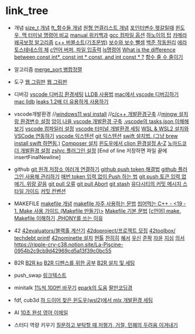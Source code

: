 # link_tree

* 개념
[size_t 개념](https://80000coding.oopy.io/405b810d-81b8-452e-a6f9-b1282d816ba4)
[ft_함수들 개념](https://velog.io/@yeunjoo121)
[원형 연결리스트 개념](https://velog.io/@mmindoong/%EC%9E%90%EB%A3%8C%EA%B5%AC%EC%A1%B0-%EC%9B%90%ED%98%95-%EC%97%B0%EA%B2%B0-%EB%A6%AC%EC%8A%A4%ED%8A%B8-Circular-Linked-List)
[포인터변수 헷갈릴때](https://losskatsu.github.io/programming/c-pointer/#1%ED%8F%AC%EC%9D%B8%ED%84%B0-%EA%B0%9C%EB%85%90)
[윈도우, 맥 터미널 명령어 비교](https://haileykim2014.tistory.com/m/266)
[manual 위키백과](https://pubs.opengroup.org/onlinepubs/9699919799.2018edition/)
[gcc 컴파일 옵션](https://jangpd007.tistory.com/220)
[하노이의 탑](https://shoark7.github.io/programming/algorithm/tower-of-hanoi)
[카메라 왜곡보정 알고리즘](https://darkpgmr.tistory.com/31?category=460965)
[c++ 버블소트(기초문법)](https://velog.io/@heeyunkwon/%EB%B0%B1%EC%A4%80C-1377%EB%B2%88-%EB%B2%84%EB%B8%94-%EC%86%8C%ED%8A%B8)
[보수와 보수 뺄셈](https://songios.tistory.com/12)
[백준 작동원리](https://www.acmicpc.net/blog/view/55)
[에라토스테네스의 체](https://blog.naver.com/PostView.naver?blogId=ndb796&logNo=221233595886&redirect=Dlog&widgetTypeCall=true&directAccess=false)
[c언어 버퍼, 파일 입출력](https://m.blog.naver.com/PostView.naver?isHttpsRedirect=true&blogId=paydma&logNo=50179473286)
[ls명령어](https://grace8snorlax.tistory.com/entry/%EB%A6%AC%EB%88%85%EC%8A%A4-%EB%AA%85%EB%A0%B9%EC%96%B4-ls)
[What is the difference between const int*, const int * const, and int const * ?](https://stackoverflow.com/questions/1143262/what-is-the-difference-between-const-int-const-int-const-and-int-const/31331389#31331389)
[함수 줄 수 줄이기](https://80000coding.notion.site/6091c00f7d4f42ef89dda27912e2e125)

* 알고리즘
[merge_sort 병합정렬](https://velog.io/@jeus/Baekjoon-%EB%B0%B1%EC%A4%80-24060-%EC%95%8C%EA%B3%A0%EB%A6%AC%EC%A6%98-%EC%88%98%EC%97%85-%EB%B3%91%ED%95%A9-%EC%A0%95%EB%A0%AC-1-c)

* 도구
[웹 그림판](https://shin0343.github.io/DrawingBoard_JS/)
[웹 그림판](https://paint.sumo.app)

* 디버깅
[vscode 디버깅 환경세팅](https://jhnyang.tistory.com/430)
[LLDB 사용법](https://eunbin00.tistory.com/83)
[mac에서 vscode 디버깅하기](https://velog.io/@hye0n/Mac-%ED%99%98%EA%B2%BD-vscode-%EC%97%90%EC%84%9C-C%EC%96%B8%EC%96%B4-%EA%B0%9C%EB%B0%9C%ED%99%98%EA%B2%BD-%EC%84%B8%ED%8C%85-feat.%EB%94%94%EB%B2%84%EA%B9%85)
[mac lldb](https://jaeseokim.dev/C/C-vscode-debugger-%EC%82%AC%EC%9A%A9%ED%95%98%EA%B8%B0/)
[leaks 1.2배 더 유용하게 사용하기](https://80000coding.oopy.io/457f637f-b101-4f79-adc8-0ca72bd3c6f3#457f637f-b101-4f79-adc8-0ca72bd3c6f3)

* vscode개발환경
//[windows11 wsl install](https://blog.dalso.org/article/windows-11-wsl2-%EC%84%A4%EC%B9%98%ED%95%98%EA%B8%B0)
//[c/c++ 개발환경구축](https://rasino.tistory.com/307)
//[mingw 설치랑 환경변수 설정](https://velog.io/@apriljade0831/CC-%EA%B0%9C%EB%B0%9C%ED%99%98%EA%B2%BD-%EC%A1%B0%EC%84%B1%EA%B8%B0)
[암이 나을 vscode 개발환경 구축](https://velog.io/@cedongne/VSCode-Visual-Studio-Code%EC%97%90%EC%84%9C-CC-%EA%B0%9C%EB%B0%9C-%ED%99%98%EA%B2%BD-%EA%B5%AC%EC%B6%95%ED%95%98%EA%B8%B0)
[.vscode의 tasks.json 이해해보기](https://80000coding.oopy.io/be413f48-f12d-4af1-824b-9037026349c2#be413f48-f12d-4af1-824b-9037026349c2)
[vscode 컴파일러 설정](https://webnautes.tistory.com/1158)
[vscode 터미널 개발환경 세팅](https://theoldface-dev.tistory.com/9)
[WSL & WSL2 설치와 VSCode 연동하기](https://velog.io/@gidskql6671/WSL-WSL2-%EC%84%A4%EC%B9%98-VSCode-%EC%97%B0%EB%8F%99)
[vscode 익스텐션](https://inpa.tistory.com/entry/VS-Code-%E2%8F%B1%EF%B8%8F-%EC%BD%94%EB%94%A9%EC%97%90-%EC%9C%A0%EC%9A%A9%ED%95%9C-%EB%8F%84%EA%B5%AC-%EC%B6%94%EC%B2%9C)
[git 익스텐션](https://inpa.tistory.com/entry/VSCode-%F0%9F%92%BD-GIT-%EC%9D%B5%EC%8A%A4%ED%85%90%EC%85%98-%EC%B6%94%EC%B2%9C)
[swift 설치법. (그냥 brew install swift 하면됨.)](https://linux-studying.tistory.com/12)
[Composer 설치](https://www.lesstif.com/php-and-laravel/php-composer-23757293.html)
[윈도우에서 clion 환경설정 A-Z](https://nahwasa.com/entry/%EA%B0%9C%EB%B0%9C%EC%9E%90-%EC%9C%88%EB%8F%84%EC%9A%B0-%EC%84%B8%ED%8C%85-WSL-%EC%84%9C%EB%B8%8C-%EB%A6%AC%EB%88%85%EC%8A%A4-IntelliJ-vscode-git-%EB%93%B1)
[노마드코더 개발환경 설정](https://nomadcoders.co/windows-setup-for-developers/lobby?utm_source=free_course&utm_campaign=windows-setup-for-developers&utm_medium=site)
[zshrc 플러그인 설정](https://richwind.co.kr/208)
[End of line 저장하면 파일 끝에 insertFinalNewline]

* github
[git 원격 저장소 여러개 연결하기](https://blog.nobletuna.com/2019/07/02/git1/)
[github push token 해결법](https://hyeo-noo.tistory.com/184)
[github 플러그인 사용해 관리하기](https://vscode.tistory.com/entry/Git-Project-Manager)
[매번 token 입력 없이 Push 하는 법](https://velog.io/@danbibibi/Github-token-%EC%9E%85%EB%A0%A5-%EC%97%86%EC%9D%B4-Push)
[git push 토큰 입력 없애기. 위랑 같음](https://tomatohj.tistory.com/20)
[git pull 오류](https://eocoding.tistory.com/64)
[git pull Abort](https://goddaehee.tistory.com/253)
[git stash](https://gmlwjd9405.github.io/2018/05/18/git-stash.html)
[유다시티의 커밋 메시지 스타일 가이드](https://velog.io/@shin6403/Git-git-%EC%BB%A4%EB%B0%8B-%EC%BB%A8%EB%B2%A4%EC%85%98-%EC%84%A4%EC%A0%95%ED%95%98%EA%B8%B0)
[커밋 컨벤션](https://techblog-hyunjun.tistory.com/21)

* MAKEFILE
[makefile 개념](https://velog.io/@t1won/Makefile-Makefile-%EA%B8%B0%EB%B3%B8)
[makefile 자주 사용하는 문법](https://velog.io/@hidaehyunlee/Makefile-%EC%9E%90%EC%A3%BC-%EC%82%AC%EC%9A%A9%ED%95%98%EB%8A%94-%EB%AC%B8%EB%B2%95-%EC%A0%95%EB%A6%AC)
[씹어먹는 C++ - <19 - 1. Make 사용 가이드 (Makefile 만들기)>](https://modoocode.com/311)
[Makefile 기본 문법](https://parkgaebung.tistory.com/m/68)
[[c언어] make, Makefile 이해하기](https://losskatsu.github.io/programming/c-make/#makefile%EC%9D%98-%EA%B5%AC%EC%84%B1-%EC%9A%94%EC%86%8C)
[.PHONY를 쓰는 이유](https://jusths.tistory.com/226)

* 42
[42evaluators/블랙홀 계산기](https://42evaluators.com/calculator)
[42doproject/프로젝트 모집](https://42doproject.com/)
[42toolbox/](https://github.com/alexandregv/42toolbox)
[techdebt printf](https://techdebt.tistory.com/)
[42nominette 설치](https://velog.io/@pearpearb/42Seoul-Norminette-%EC%84%A4%EC%B9%98%ED%95%98%EA%B8%B0)
[현톨](https://velog.io/@hyuntall)
[찬히히](https://chanhhh.tistory.com/79)
[혜서](https://spiral-quince-c7d.notion.site/Born2beRoot-0ab5086773d5487ca435e72cab34d642)
[우신](https://www.notion.so/cocomhwa/Born2beroot-5dcb794819304e64a44735534821be00)
[준팍](https://junqueue.tistory.com/)
[자윤](https://jayoon.notion.site/jayoon/42-Cadet-jayoon-a33394f88eea427c8567ccab3b5a03d6)
[지심](https://42humans.com/interviews/16)
[의서](https://velog.io/@_kpk0616)
https://ripple-cry-c38.notion.site/La-Piscine-0954b2c9cb9d42969cd5a13f39c0bc55

* B2R
[B2R ko](https://velog.io/@dogfootbirdfoot/Born2beRoot)
[B2R 디펜스를 위한 공부](https://velog.io/@miffyking/Born2be-%EB%94%94%ED%8E%9C%EC%8A%A4%EB%A5%BC-%EC%9C%84%ED%95%9C-%EA%B3%B5%EB%B6%80)
[B2R 설치 및 세팅](https://techdebt.tistory.com/m/18)

* push_swap
[링크텍스트](https://www.notion.so/push_swap-c15e62229b9541d78fadec4d6aae8b50)

* minitalk
[1%씩 100번 바꾸기](https://dc-choi.tistory.com/63)
[epark의 도움](https://www.notion.so/minitalk-4e7fb766e6dd40e48c95281fd3bac6c8)
[팔만코딩경](https://80000coding.oopy.io/7c97d9f5-455b-423b-843b-b16374d18804)

* fdf, cub3d
[하 드이어 찾은 윈도우(wsl2)에서 mlx 개발환경 세팅](https://velog.io/@dhyeon/WSL2-cub3d-%EA%B0%9C%EB%B0%9C-%ED%99%98%EA%B2%BD-%EC%84%B8%ED%8C%85)

* AI
[10초 완성 영어 이메일](https://www.10second.xyz/)

* 스터디 역량 키우기
[질문하고 부탁할 때 저평가, 거절, 민폐의 두려움 이겨내기](https://steady-study.super.site/overcoming-fear-of-asking)
